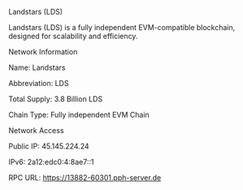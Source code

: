 Landstars (LDS)

Landstars (LDS) is a fully independent EVM-compatible blockchain, designed for scalability and efficiency.

Network Information

Name: Landstars

Abbreviation: LDS

Total Supply: 3.8 Billion LDS

Chain Type: Fully independent EVM Chain

Network Access

Public IP: 45.145.224.24

IPv6: 2a12:edc0:4:8ae7::1

RPC URL: https://13882-60301.pph-server.de
